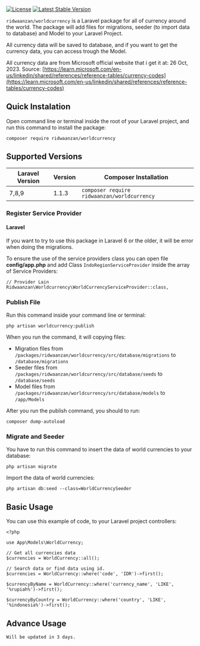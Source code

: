 [![License](https://img.shields.io/badge/License-MIT-yellow.svg)](https://packagist.org/packages/ridwaanzan/worldcurrency) [![Latest Stable Version](http://badges.github.io/stability-badges/dist/stable.svg)](https://packagist.org/packages/ridwaanzan/worldcurrency)

`ridwaanzan/worldcurrency` is a Laravel package for all of currency around the world. The package will add files for migrations, seeder (to import data to database) and Model to your Laravel Project.

All currency data will be saved to database, and if you want to get the currency data, you can access trough the Model.

All currency data are from Microsoft official website that i get it at: 26 Oct, 2023. Source: [https://learn.microsoft.com/en-us/linkedin/shared/references/reference-tables/currency-codes](https://learn.microsoft.com/en-us/linkedin/shared/references/reference-tables/currency-codes)

## Quick Instalation

Open command line or terminal inside the root of your Laravel project, and run this command to install the package:

```
composer require ridwaanzan/worldcurrency
```

## Supported Versions

| Laravel Version | Version | Composer Installation                       |
| --------------- | ------- | ------------------------------------------- |
| 7,8,9           | 1.1.3   | `composer require ridwaanzan/worldcurrency` |

### Register Service Provider

#### Laravel

If you want to try to use this package in Laravel 6 or the older, it will be error when doing the migrations.

To ensure the use of the service providers class you can open file **config/app.php** and add Class `IndoRegionServiceProvider` inside the array of Service Providers:

```
// Provider Lain
Ridwaanzan\Worldcurrency\WorldCurrencyServiceProvider::class,
```

### Publish File

Run this command inside your command line or terminal:

```
php artisan worldcurrency:publish
```

When you run the command, it will copying files:

- Migration files from `/packages/ridwaanzan/worldcurrency/src/database/migrations` to `/database/migrations`
- Seeder files from `/packages/ridwaanzan/worldcurrency/src/database/seeds` to `/database/seeds`
- Model files from `/packages/ridwaanzan/worldcurrency/src/database/models` to `/app/Models`

After you run the publish command, you should to run:

```
composer dump-autoload
```

### Migrate and Seeder

You have to run this command to insert the data of world currencies to your database:

```
php artisan migrate
```

Import the data of world currencies:

```
php artisan db:seed --class=WorldCurrencySeeder
```

## Basic Usage

You can use this example of code, to your Laravel project controllers:

```
<?php

use App\Models\WorldCurrency;

// Get all currencies data
$currencies = WorldCurrency::all();

// Search data or find data using id.
$currencies = WorldCurrency::where('code', 'IDR')->first();

$currencyByName = WorldCurrency::where('currency_name', 'LIKE', '%rupiah%')->first();

$currencyByCountry = WorldCurrency::where('country', 'LIKE', '%indonesia%')->first();
```

## Advance Usage

```
Will be updated in 3 days.
```
